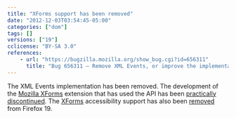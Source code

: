 ```yaml
---
title: "XForms support has been removed"
date: "2012-12-03T03:54:45-05:00"
categories: ["dom"]
tags: []
versions: ["19"]
cclicense: "BY-SA 3.0"
references:
    - url: "https://bugzilla.mozilla.org/show_bug.cgi?id=656311"
      title: "Bug 656311 – Remove XML Events, or improve the implementation"
---
```

The XML Events implementation has been removed. The development of the [Mozilla XForms](https://addons.mozilla.org/en-US/firefox/addon/mozilla-xforms/) extension that has used the API has been [practically discontinued](http://www.philipp-wagner.com/blog/2011/07/the-future-of-mozilla-xforms/). The [XForms](https://developer.mozilla.org/en-US/docs/XForms) accessibility support has also been [removed](https://bugzilla.mozilla.org/show_bug.cgi?id=811729) from Firefox 19.
